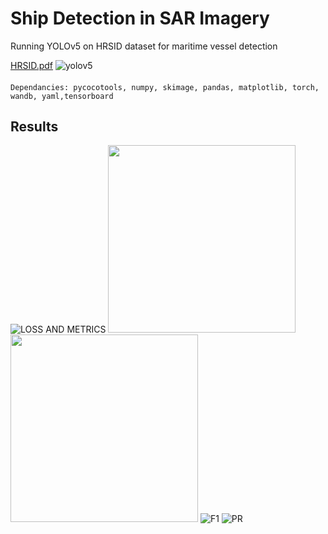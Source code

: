 
#  Ship Detection in SAR Imagery 

Running YOLOv5 on HRSID dataset for maritime vessel detection

[HRSID.pdf](https://github.com/AnshCharak/YOLOV5-HRSID-SHIP-DETECTION-/files/12334942/HRSID.pdf)
![yolov5](https://github.com/AnshCharak/YOLOV5-HRSID-SHIP-DETECTION-/assets/60294845/b708d0db-3396-497e-b729-8e59abab15e4)



####




    Dependancies: pycocotools, numpy, skimage, pandas, matplotlib, torch, wandb, yaml,tensorboard





## Results

![LOSS AND METRICS](https://github.com/AnshCharak/YOLOV5-HRSID-SHIP-DETECTION-/assets/60294845/d118c04b-2558-4160-a85e-74d63ba59823)
<img src="https://github.com/AnshCharak/YOLOV5-HRSID-SHIP-DETECTION-/assets/60294845/760b0f04-2b4d-4f0f-a182-a3a5c0206805" width="300">
<img src="https://github.com/AnshCharak/YOLOV5-HRSID-SHIP-DETECTION-/assets/60294845/dfea7314-65e9-4726-8c38-66b7e1943550" width="300">
![F1](https://github.com/AnshCharak/YOLOV5-HRSID-SHIP-DETECTION-/assets/60294845/36bc632b-5bd2-4373-88ed-4976a4177d80)
![PR](https://github.com/AnshCharak/YOLOV5-HRSID-SHIP-DETECTION-/assets/60294845/a3866aa4-4bf2-4501-80a2-4094e5524396)
